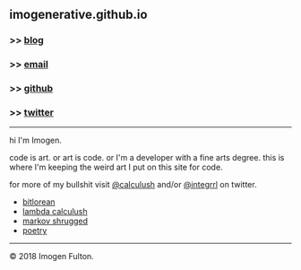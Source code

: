 ## imogenerative.github.io

### >> [blog](blog)
### >> [email](mailto:imogen@dfdt.me)
### >> [github](https://github.com/imogenerative)
### >> [twitter](https://twitter.com/calculush)

---

hi I'm Imogen.

code is art. or art is code. or I'm a developer with a fine arts degree. this is where I'm keeping the weird art I put on this site for code.

for more of my bullshit visit [@calculush](https://twitter.com/calculush) and/or [@integrrl](https://twitter.com/integrrl) on twitter.

* [bitlorean](https://bitlorean.herokuapp.com)
* [lambda calculush](https://twitter.com/lambdacalculush)
* [markov shrugged](markov-shrugged)
* [poetry](poetry)

---

© 2018 Imogen Fulton.


